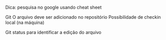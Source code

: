 Dica: pesquisa no google usando cheat sheet

Git
O arquivo deve ser adicionado no repositório
Possibilidade de checkin local (na máquina)

Git status para identificar a edição do arquivo

